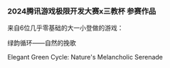 ### 2024腾讯游戏极限开发大赛x三教杯 参赛作品
来自6位几乎零基础的大一小登做的游戏：

绿韵循环——自然的挽歌 

Elegant Green Cycle: Nature's Melancholic Serenade
